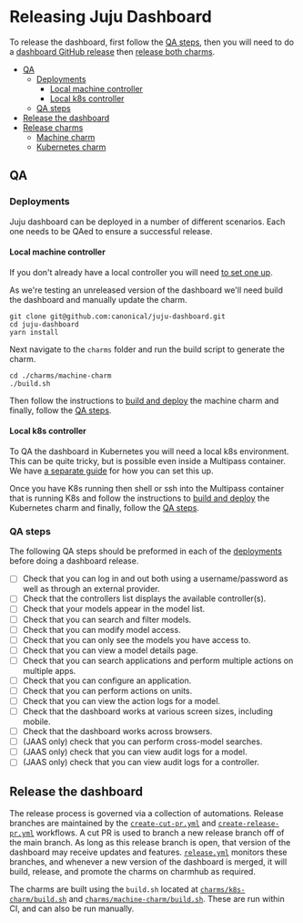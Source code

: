 # Releasing Juju Dashboard

To release the dashboard, first follow the [QA steps](#qa-steps), then you will
need to do a [dashboard GitHub release](#release-the-dashboard) then [release both
charms](#release-charms).

- [QA](#qa)
  - [Deployments](#deployments)
    - [Local machine controller](#local-machine-controller)
    - [Local k8s controller](#local-k8s-controller)
  - [QA steps](#qa-steps)
- [Release the dashboard](#release-the-dashboard)
- [Release charms](#release-charms)
  - [Machine charm](#machine-charm)
  - [Kubernetes charm](#kubernetes-charm)

## QA

### Deployments

Juju dashboard can be deployed in a number of different scenarios. Each one needs
to be QAed to ensure a successful release.

#### Local machine controller

If you don't already have a local controller you will need [to set one up](/HACKING.md#juju-controllers-in-multipass).

As we're testing an unreleased version of the dashboard we'll need build the dashboard and
manually update the charm.

```shell
git clone git@github.com:canonical/juju-dashboard.git
cd juju-dashboard
yarn install
```

Next navigate to the `charms` folder and run the build script to generate the charm.

```shell
cd ./charms/machine-charm
./build.sh
```

Then follow the instructions to [build and
deploy](/docs/building-charms.md#building-and-testing-the-machine-charm)
the machine charm and finally, follow the [QA steps](#qa-steps).

#### Local k8s controller

To QA the dashboard in Kubernetes you will need a local k8s environment. This
can be quite tricky, but is possible even inside a Multipass container. We have
[a separate
guide](/docs/multipass-microk8s.md) for how you can set this up.

Once you have K8s running then shell or ssh into the Multipass container that is
running K8s and follow the instructions to [build and
deploy](/docs/building-charms.md#building-and-testing-the-k8s-charm)
the Kubernetes charm and finally, follow the [QA steps](#qa-steps).

### QA steps

The following QA steps should be preformed in each of the
[deployments](#deployments) before doing a dashboard release.

- [ ] Check that you can log in and out both using a username/password as well
      as through an external provider.
- [ ] Check that the controllers list displays the available controller(s).
- [ ] Check that your models appear in the model list.
- [ ] Check that you can search and filter models.
- [ ] Check that you can modify model access.
- [ ] Check that you can only see the models you have access to.
- [ ] Check that you can view a model details page.
- [ ] Check that you can search applications and perform multiple actions on
      multiple apps.
- [ ] Check that you can configure an application.
- [ ] Check that you can perform actions on units.
- [ ] Check that you can view the action logs for a model.
- [ ] Check that the dashboard works at various screen sizes, including mobile.
- [ ] Check that the dashboard works across browsers.
- [ ] (JAAS only) check that you can perform cross-model searches.
- [ ] (JAAS only) check that you can view audit logs for a model.
- [ ] (JAAS only) check that you can view audit logs for a controller.

## Release the dashboard

The release process is governed via a collection of automations. Release branches are maintained by
the [`create-cut-pr.yml`](.github/workflows/create-cut-pr.yml) and
[`create-release-pr.yml`](.github/workflows/create-release-pr.yml) workflows. A cut PR is used to
branch a new release branch off of the main branch. As long as this release branch is open, that
version of the dashboard may receive updates and features.
[`release.yml`](.github/workflows/release.yml) monitors these branches, and whenever a new version
of the dashboard is merged, it will build, release, and promote the charms on charmhub as required.

The charms are built using the `build.sh` located at
[`charms/k8s-charm/build.sh`](charms/k8s-charm/build.sh) and
[`charms/machine-charm/build.sh`](charms/machine-charm/build.sh). These are run within CI, and can
also be run manually.
